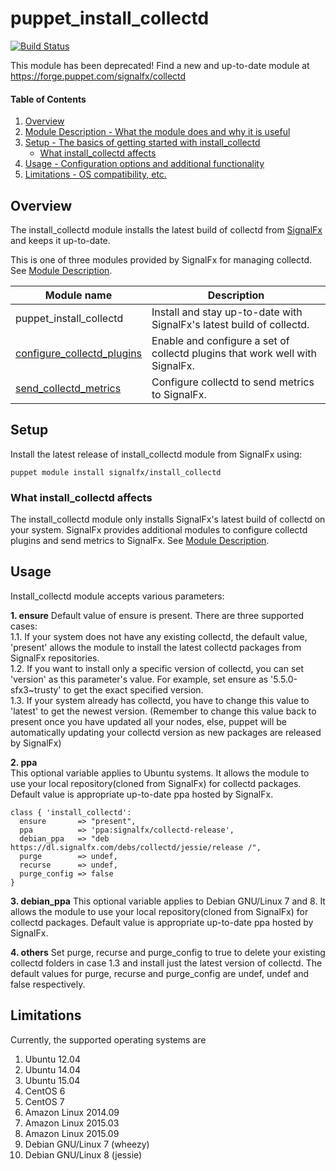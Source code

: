 # puppet_install_collectd

[![Build Status](https://travis-ci.org/signalfx/puppet_install_collectd.svg?branch=travis_tests)](https://travis-ci.org/signalfx/puppet_install_collectd)

This module has been deprecated! Find a new and up-to-date module at https://forge.puppet.com/signalfx/collectd

#### Table of Contents

1. [Overview](#overview)
2. [Module Description - What the module does and why it is useful](#module-description)
3. [Setup - The basics of getting started with install_collectd](#setup)
    * [What install_collectd affects](#what-install_collectd-affects)
4. [Usage - Configuration options and additional functionality](#usage)
5. [Limitations - OS compatibility, etc.](#limitations)

## Overview

The install_collectd module installs the latest build of collectd from [SignalFx](http://signalfx.com) and keeps it up-to-date.

This is one of three modules provided by SignalFx for managing collectd. See [Module Description](#module-description). 

Module name | Description
------------| ------------
puppet_install_collectd | Install and stay up-to-date with SignalFx's latest build of collectd.
[configure_collectd_plugins](https://forge.puppetlabs.com/signalfx/configure_collectd_plugins) | Enable and configure a set of collectd plugins that work well with SignalFx.
[send_collectd_metrics](https://forge.puppetlabs.com/signalfx/send_collectd_metrics) | Configure collectd to send metrics to SignalFx.

## Setup
Install the latest release of install_collectd module from SignalFx using:
```shell
puppet module install signalfx/install_collectd
```

### What install_collectd affects

The install_collectd module only installs SignalFx's latest build of collectd on your system. SignalFx provides additional modules to configure collectd plugins and send metrics to SignalFx. See [Module Description](#module-description).

## Usage

Install_collectd module accepts various parameters:

**1. ensure**
Default value of ensure is present. There are three supported cases:  
  1.1. If your system does not have any existing collectd, the default value, 'present' allows the module to install the latest collectd packages from SignalFx repositories.  
  1.2. If you want to install only a specific version of collectd, you can set 'version' as this parameter's value. For example, set ensure as '5.5.0-sfx3~trusty' to get the exact specified version.  
  1.3. If your system already has collectd, you have to change this value to 'latest' to get the newest version. (Remember to change this value back to present once you have updated all your nodes, else, puppet will be automatically updating your collectd version as new packages are released by SignalFx)  

**2. ppa**  
This optional variable applies to Ubuntu systems. It allows the module to use your local repository(cloned from SignalFx) for collectd packages. Default value is appropriate up-to-date ppa hosted by SignalFx.

```shell
class { 'install_collectd':
  ensure       => "present",
  ppa          => 'ppa:signalfx/collectd-release',
  debian_ppa   => "deb https://dl.signalfx.com/debs/collectd/jessie/release /",
  purge        => undef,
  recurse      => undef,
  purge_config => false
}
```

**3. debian_ppa**
This optional variable applies to Debian GNU/Linux 7 and 8. It allows the module to use your local repository(cloned from SignalFx) for collectd packages. Default value is appropriate up-to-date ppa hosted by SignalFx.

**4. others**
Set purge, recurse and purge_config to true to delete your existing collectd folders in case 1.3 and install just the latest version of collectd. The default values for purge, recurse and purge_config are undef, undef and false respectively.

## Limitations

Currently, the supported operating systems are 
  1. Ubuntu 12.04
  2. Ubuntu 14.04
  3. Ubuntu 15.04
  4. CentOS 6
  5. CentOS 7
  6. Amazon Linux 2014.09
  7. Amazon Linux 2015.03
  8. Amazon Linux 2015.09
  9. Debian GNU/Linux 7 (wheezy)
  10. Debian GNU/Linux 8 (jessie)
